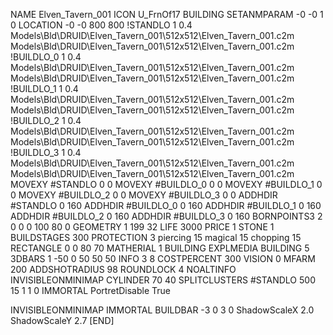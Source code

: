NAME Elven_Tavern_001
ICON U_FrnOf17
BUILDING
SETANMPARAM -0 -0 1 0
LOCATION -0 -0 800 800
!STANDLO      1 0.4 Models\Bld\DRUID\Elven_Tavern_001\512x512\Elven_Tavern_001.c2m Models\Bld\DRUID\Elven_Tavern_001\512x512\Elven_Tavern_001.c2m 
!BUILDLO_0    1 0.4 Models\Bld\DRUID\Elven_Tavern_001\512x512\Elven_Tavern_001.c2m Models\Bld\DRUID\Elven_Tavern_001\512x512\Elven_Tavern_001.c2m 
!BUILDLO_1    1 0.4 Models\Bld\DRUID\Elven_Tavern_001\512x512\Elven_Tavern_001.c2m Models\Bld\DRUID\Elven_Tavern_001\512x512\Elven_Tavern_001.c2m 
!BUILDLO_2    1 0.4 Models\Bld\DRUID\Elven_Tavern_001\512x512\Elven_Tavern_001.c2m Models\Bld\DRUID\Elven_Tavern_001\512x512\Elven_Tavern_001.c2m 
!BUILDLO_3    1 0.4 Models\Bld\DRUID\Elven_Tavern_001\512x512\Elven_Tavern_001.c2m Models\Bld\DRUID\Elven_Tavern_001\512x512\Elven_Tavern_001.c2m 
MOVEXY #STANDLO   0 0
MOVEXY #BUILDLO_0 0 0
MOVEXY #BUILDLO_1 0 0
MOVEXY #BUILDLO_2 0 0
MOVEXY #BUILDLO_3 0 0
ADDHDIR #STANDLO 0 160
ADDHDIR #BUILDLO_0 0 160
ADDHDIR #BUILDLO_1 0 160
ADDHDIR #BUILDLO_2 0 160
ADDHDIR #BUILDLO_3 0 160
BORNPOINTS3 2 0 0 0 100 80 0
GEOMETRY 1 199 32
LIFE     3000
PRICE 1 STONE 1
BUILDSTAGES 300
PROTECTION 3 piercing 15 magical 15 chopping 15
RECTANGLE    0 0 80 70
MATHERIAL 1 BUILDING
EXPLMEDIA BUILDING 5
3DBARS 1 -50 0 50 50 50
INFO 3 8
COSTPERCENT 300
VISION 0
MFARM 200
ADDSHOTRADIUS 98
ROUNDLOCK 4
NOALTINFO
INVISIBLEONMINIMAP
CYLINDER 70 40
SPLITCLUSTERS #STANDLO 500 15 1 1 0
IMMORTAL
PortretDisable True

INVISIBLEONMINIMAP
IMMORTAL
BUILDBAR -3 0 3 0
ShadowScaleX 2.0
ShadowScaleY 2.7
[END]
